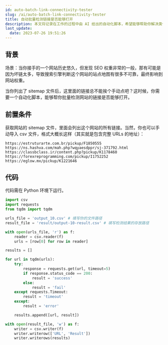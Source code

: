 ```yaml
---
id: auto-batch-link-connectivity-tester
slug: /ai/auto-batch-link-connectivity-tester
title: 自动批量检测链接是否能够打开
description: 本文将记录在工作的过程中由 AI 给出的自动化脚本，希望能够帮助你解决类似的场景问题
last_update:
  date: 2023-07-26 19:51:26
---
```


## 背景

场景：当你接手的一个网站历史悠久，但发现 SEO 权重非常的一般，那有可能是因为坏链太多，导致搜索引擎判断这个网站的站点地图有很多不可靠，最终影响到网站权重。

当你列出了 sitemap 文件后，这里面的链接总不能挨个手动点吧？这时候，你需要一个自动化脚本，能够帮你批量检测网站的链接是否能够打开。

## 前置条件

获取网站的 sitemap 文件，里面会列出这个网站的所有链接。当然，你也可以手动导入 csv 文件，格式大概长这样（其实就是包含完整 URLs 的地址）：

```text
https://estruturarte.com.br/pickup/F1850555
https://ns.hashva.com/mah.php?wqyaesdppr/sj-371792.html
https://classbclass.ir/content.php?pickup/K1178460
https://forexreprogramming.com/pickup/I1752252
https://eglow.mx/pickup/K1221646
```
## 代码

代码需在 Python 环境下运行。

```python
import csv
import requests
from tqdm import tqdm

urls_file = 'output_10.csv' # 填写你的文件路径
result_file = 'result/output-10-result.csv' # 填写检测结果的存放路径

with open(urls_file, 'r') as f:
    reader = csv.reader(f)
    urls = [row[0] for row in reader]

results = []

for url in tqdm(urls):
    try:
        response = requests.get(url, timeout=5)
        if response.status_code == 200:
            result = 'success'
        else:
            result = 'fail'
    except requests.Timeout:
        result = 'timeout'
    except:
        result = 'error'

    results.append([url, result])

with open(result_file, 'w') as f:
    writer = csv.writer(f)
    writer.writerow(['URL', 'Result'])
    writer.writerows(results)
```

